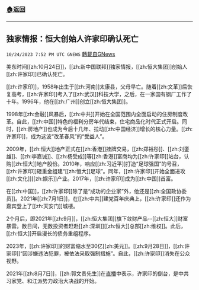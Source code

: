 ###  [:house:返回](README.md)
---


## 独家情报：恒大创始人许家印确认死亡
`10/24/2023 7:52 PM UTC GNEWS` [轉載自GNews](https://gnews.org/articles/1875790)



美东时间[[zh:10月24日]]，[[zh:新中国联邦]]独家情报，[[zh:恒大集团]]创始人[[zh:许家印]]已确认死亡。

[[zh:许家印]]，1958年出生于[[zh:河南]]太康县，父母早亡。随着[[zh:文革]]后恢复高考，[[zh:许家印]]考入了[[zh:武汉]]科技大学，之后，在一家国有钢厂工作了十年。1996年，他在[[zh:广州]]创立[[zh:恒大集团]]。

1998年[[zh:金融]]风暴后，[[zh:中共]]开始在全国范围内全面启动的住房制度改革。自此，[[zh:中国]]特色的福利分房年代结束，住宅商品化时代正式开启。同时，[[zh:房地产]]也成为今后十几年、拉动[[zh:中国经济]]增长的核心力量。[[zh:许家印]]，成为这波“改革春风”的“受益人”。

2009年，[[zh:恒大]]地产正式在[[zh:香港]]挂牌交易，[[zh:郑裕彤]]、[[zh:刘銮雄]]、[[zh:李嘉诚]]、[[zh:杨受成]]等[[zh:香港]]富商均为[[zh:许家印]]站台，认购[[zh:恒大]]地产股份。2010年，响应[[zh:习近平]]打造“足球强国”的号召，[[zh:许家印]]砸重金组建“[[zh:恒大]]足球”。同年，[[zh:许家印]]开始全面进攻[[zh:文化]][[zh:娱乐]]产业。2017年，[[zh:许家印]]成为[[zh:中国]]首富。

在[[zh:中国]]，[[zh:许家印]]除了是“成功的企业家”外，他还是[[zh:全国政协委员]]。2021年[[zh:7月1日]]，在[[zh:中共]]建党百年庆典上，[[zh:许家印]]还作为嘉宾登上了[[zh:天安门]]城楼。

2个月后，即2021年[[zh:9月]]，[[zh:恒大集团]]旗下敛财产品\--[[zh:恒大]]财富暴雷。数日间，无数投资者赶赴[[zh:深圳]][[zh:恒大]]总部[[zh:维权]]。此后，[[zh:恒大]]开启漫长的债务重组程序。

2023年，[[zh:许家印]]的财富缩水至30亿[[zh:美元]]。[[zh:9月28日]]，[[zh:许家印]]“因涉嫌违法犯罪，被依法采取强制措施”。自此，[[zh:许家印]]消失在公众视野。

2021年[[zh:8月7日]]，[[zh:郭文贵先生]]在[直播](https://gnews.org/m/1092014)中表示，许家印的倒台，是中共习家党、和江派势力政治大决战的开始。
